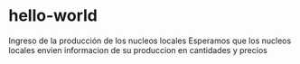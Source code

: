 # hello-world
Ingreso de la producción de los nucleos locales
Esperamos que los nucleos locales envien informacion de su produccion en cantidades y precios
